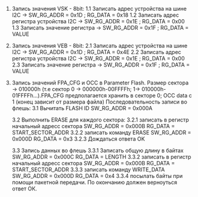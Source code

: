 1. Запись значения VSK - 8bit:
	1.1 Записать адрес устройства на шине I2C  -> SW_RG_ADDR = 0x1D ; RG_DATA = 0x18
	1.2 Записать адрес регистра устройства I2C -> SW_RG_ADDR = 0x1E ; RG_DATA = 0x00
	1.3 Записать значение регистра 		   -> SW_RG_ADDR = 0x1F ; RG_DATA = VALUE
	
2. Запись значения VEB - 8bit:
	2.1 Записать адрес устройства на шине I2C  -> SW_RG_ADDR = 0x1D ; RG_DATA = 0x4E
	2.2 Записать адрес регистра устройства I2C -> SW_RG_ADDR = 0x1E ; RG_DATA = 0x00
	2.3 Записать значение регистра 		   -> SW_RG_ADDR = 0x1F ; RG_DATA = VALUE

3. Запись значений FPA_CFG и ОСС в Parameter Flash. Размер сектора -> 010000h (т.е сектор 0 -> 000000h-00FFFFh; 1-> 010000h-01FFFFh...).FPA_CFG предполагается хранить в секторе 0; OCC data с 1 (конец зависит от размера файла)
   Последовательность записи во флешь:
   3.1 Вычитать FLASH ID SW_RG_ADDR = 0x000A
   
   3.2 Выполнить ERASE для каждого сектора:
	3.2.1 записать в регистр начальный адресс сектора SW_RG_ADDR = 0x000B RG_DATA = START_SECTOR_ADDR
	3.2.2 записать команду ERASE SW_RG_ADDR = 0x000D RG_DATA = 0x3
	3.2.3 Дождаться ответа OK
  
   3.3 Запись данных во флешь
	3.3.1 Записать общую длину в байтах SW_RG_ADDR = 0x000C RG_DATA = LENGTH
	3.3.2 записать в регистр начальный адресс сектора SW_RG_ADDR = 0x000B RG_DATA = START_SECTOR_ADDR
	3.3.3 записать команду WRITE_DATA SW_RG_ADDR = 0x000D RG_DATA = 0x4
	3.3.4 посылать байты при помощи пакетной передачи. По окончанию должен верноуться ответ ОК. 